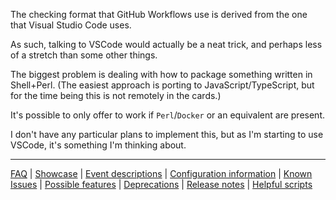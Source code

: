 The checking format that GitHub Workflows use is derived from the one that Visual Studio Code uses.

As such, talking to VSCode would actually be a neat trick, and perhaps less of a stretch than some other things.

The biggest problem is dealing with how to package something written in Shell+Perl. (The easiest approach is porting to JavaScript/TypeScript, but for the time being this is not remotely in the cards.)

It's possible to only offer to work if `Perl`/`Docker` or an equivalent are present.

I don't have any particular plans to implement this, but as I'm starting to use VSCode, it's something I'm thinking about.

---
[FAQ](FAQ.md) | [Showcase](Showcase.md) | [Event descriptions](Event-descriptions.md) | [Configuration information](Configuration-information.md) | [Known Issues](Known-Issues.md) | [Possible features](Possible-features.md) | [Deprecations](Deprecations.md) | [Release notes](Release-notes.md) | [Helpful scripts](Helpful-scripts.md)
